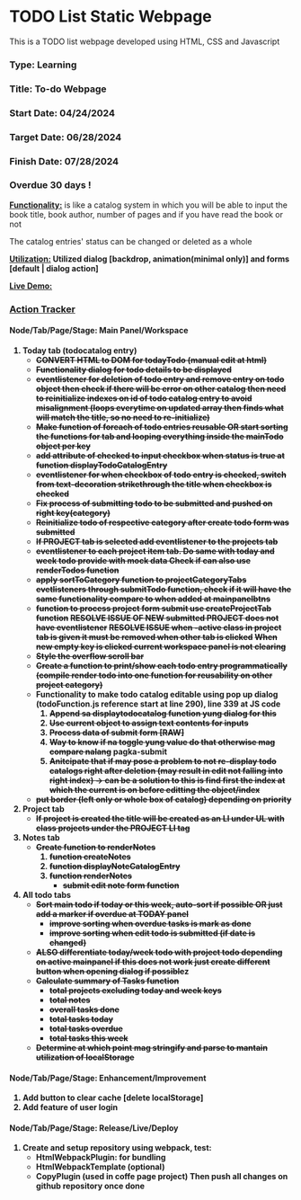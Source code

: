 # TODO List Static Webpage
This is a TODO list webpage developed using HTML, CSS and Javascript
### Type: Learning
### Title: To-do Webpage
### Start Date: 04/24/2024
### Target Date: 06/28/2024
### Finish Date: 07/28/2024
### Overdue 30 days !

<u><b>Functionality:</u></b> is like a catalog system in which you will be able to input the book title, book author, number of pages and if you have read the book or not

The catalog entries' status can be changed or deleted as a whole

<u><b>Utilization:</u><b> Utilized dialog [backdrop, animation(minimal only)] and forms [default | dialog action]

<u><b>Live Demo:</u></b>

### <u>Action Tracker</u>

#### Node/Tab/Page/Stage: Main Panel/Workspace
1. Today tab (todocatalog entry)
    - <s>CONVERT HTML to DOM for todayTodo (manual edit at html)</s>
    - <s>Functionality dialog for todo details to be displayed</s>
    - <s>eventlistener for deletion of todo entry and remove entry on todo object then check if there will be error on other catalog then need to reinitialize indexes on id of todo catalog entry to avoid misalignment (loops everytime on updated array then finds what will match the title, so no need to re-initialize)</s>
    - <s>Make function of foreach of todo entries reusable OR start sorting the functions for tab and looping everything inside the mainTodo object per key</s>
    - <s>add attribute of checked to input checkbox when status is true at function displayTodoCatalogEntry</s>
    - <s>eventlistener for when checkbox of todo entry is checked, switch from text-decoration strikethrough the title when checkbox is checked</s>
    - <s>Fix process of submitting todo to be submitted and pushed on right key(category)</s>
    - <s>Reinitialize todo of respective category after create todo form was submitted</s>
    - <s>If PROJECT tab is selected add eventlistener to the projects tab</s>
    - <s>eventlistener to each project item tab. Do same with today and week todo provide with mock data
    Check if can also use renderTodos function</s>
    - <s>apply sortToCategory function to projectCategoryTabs evetlisteners through submitTodo function, check if it will have the same functionality compare to when added at mainpanelbtns</s>
    - <s>function to process project form submit use createProjectTab function</s>
      <s>RESOLVE ISSUE OF NEW submitted PROJECT does not have eventlistener</s>
      <s>RESOLVE ISSUE when -active class in project tab is given it must be removed when other tab is clicked</s>
      <s>When new empty key is clicked current workspace panel is not clearing</s>
    - <s>Style the overflow scroll bar</s>
    - <s>Create a function to print/show each todo entry programmatically (compile render todo into one function for reusability on other project category)</s>
    - <b>Functionality to make todo catalog editable using pop up dialog (todoFunction.js reference start at line 290), line 339 at JS code</b>
        1. <s>Append sa displaytodocatalog function yung dialog for this</s>
        2. <s>Use current object to assign text contents for inputs</s>
        3. <s>Process data of submit form [RAW]</s>
        4. <s>Way to know if na toggle yung value do that otherwise mag compare nalang</s>
            pagka-submit
        5. <s>Anitcipate that if may pose a problem to not re-display todo catalogs right after deletion
            (may result in edit not falling into right index) -> can be a solution to this is find first the index
            at which the current is on before editting the object/index</s>
    - <s>put border (left only or whole box of catalog) depending on priority</s>
2. Project tab
    - <s>If project is created the title will be created as an LI under UL with class projects under the PROJECT LI tag</s>
3. Notes tab
    - <s>Create function to renderNotes</s>
        1. <s>function createNotes</s>
        2. <s>function displayNoteCatalogEntry</s>
        3. <s>function renderNotes</s>
            - <s>submit edit note form function</s>
3. All todo tabs
    - <s>Sort main todo if today or this week, auto-sort if possible OR just add a marker if overdue at TODAY panel</s>
        - <s>improve sorting when overdue tasks is mark as done</s>
        - <s>improve sorting when edit todo is submitted (if date is changed)</s>
    - <s>ALSO differentiate today/week todo with project todo depending on active mainpanel if this does not work just create different button when opening dialog if possible</s>z
    - <s>Calculate summary of Tasks function</s>
        - <s>total projects excluding today and week keys</s>
        - <s>total notes</s>
        - <s>overall tasks done</s>
        - <s>total tasks today</s>
        - <s>total tasks overdue</s>
        - <s>total tasks this week</s>
    - <s>Determine at which point mag stringify and parse to mantain utilization of localStorage</s>

#### Node/Tab/Page/Stage: Enhancement/Improvement
1. Add button to clear cache [delete localStorage]
2. Add feature of user login

#### Node/Tab/Page/Stage: Release/Live/Deploy
1. Create and setup repository using webpack, test:
    - HtmlWebpackPlugin: for bundling
    - HtmlWebpackTemplate (optional)
    - CopyPlugin (used in coffe page project)
    Then push all changes on github repository once done
